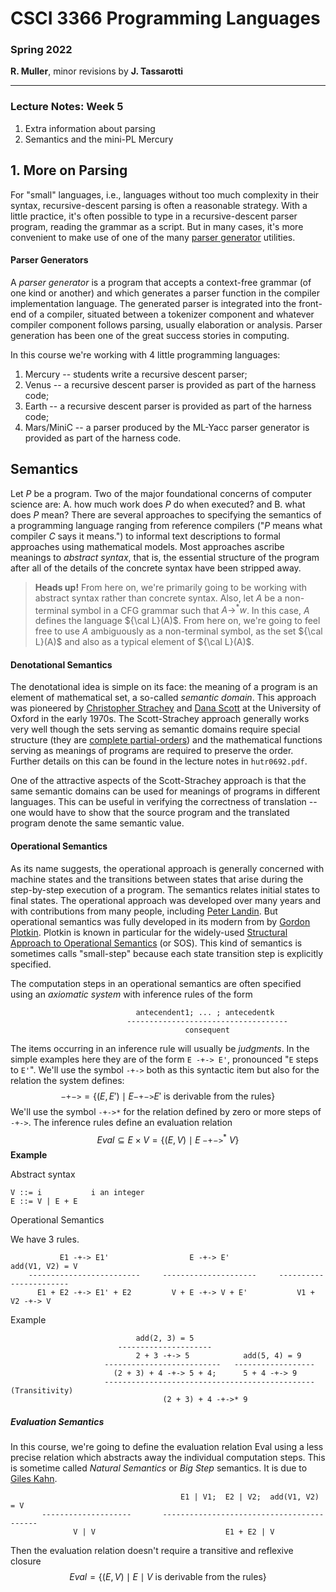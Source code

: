 # CSCI 3366 Programming Languages

### Spring 2022

**R. Muller**, minor revisions by **J. Tassarotti**

------

### Lecture Notes: Week 5

1. Extra information about parsing
2. Semantics and the mini-PL Mercury


## 1. More on Parsing

For "small" languages, i.e., languages without too much complexity in their syntax, recursive-descent parsing is often a reasonable strategy. With a little practice, it's often possible to type in a recursive-descent parser program, reading the grammar as a script. But in many cases, it's more convenient to make use of one of the many [parser generator](https://en.wikipedia.org/wiki/Comparison_of_parser_generators) utilities. 

#### Parser Generators

A *parser generator* is a program that accepts a context-free grammar (of one kind or another) and which generates a parser function in the compiler implementation language. The generated parser is integrated into the front-end of a compiler, situated between a tokenizer component and whatever compiler component follows parsing, usually elaboration or analysis. Parser generation has been one of the great success stories in computing.

In this course we're working with 4 little programming languages:

1. Mercury -- students write a recursive descent parser;
2. Venus -- a recursive descent parser is provided as part of the harness code;
3. Earth -- a recursive descent parser is provided as part of the harness code;
4. Mars/MiniC -- a parser produced by the ML-Yacc parser generator is provided as part of the harness code.

## Semantics

Let $P$ be a program. Two of the major foundational concerns of computer science are: A. how much work does $P$ do when executed? and B. what does $P$ mean? There are several approaches to specifying the semantics of a programming language ranging from reference compilers ("$P$ means what compiler $C$ says it means.") to informal text descriptions to formal approaches using mathematical models. Most approaches ascribe meanings to *abstract syntax*, that is, the essential structure of the program after all of the details of the concrete syntax have been stripped away.

> **Heads up!** From here on, we're primarily going to be working with abstract syntax rather than concrete syntax. Also, let $A$ be a non-terminal symbol in a CFG grammar such that $A\rightarrow^* w$.  In this case, $A$ defines the language ${\cal L}(A)$. From here on, we're going to feel free to use $A$ ambiguously as a non-terminal symbol, as the set ${\cal L}(A)$ and also as a typical element of ${\cal L}(A)$.

#### Denotational Semantics

The denotational idea is simple on its face: the meaning of a program is an element of mathematical set, a so-called *semantic domain*. This approach was pioneered by [Christopher Strachey](https://en.wikipedia.org/wiki/Christopher_Strachey) and [Dana Scott](https://en.wikipedia.org/wiki/Dana_Scott) at the University of Oxford in the early 1970s. The Scott-Strachey approach generally works very well though the sets serving as semantic domains require special structure (they are [complete partial-orders](https://en.wikipedia.org/wiki/Complete_partial_order)) and the mathematical functions serving as meanings of programs are required to preserve the order. Further details on this can be found in the lecture notes in `hutr0692.pdf`.

One of the attractive aspects of the Scott-Strachey approach is that the same semantic domains can be used for meanings of programs in different languages. This can be useful in verifying the correctness of translation -- one would have to show that the source program and the translated program denote the same semantic value.

#### Operational Semantics

As its name suggests, the operational approach is generally concerned with machine states and the transitions between states that arise during the step-by-step execution of a program. The semantics relates initial states to final states. The operational approach was developed over many years and with contributions from many people, including [Peter Landin](https://en.wikipedia.org/wiki/Peter_Landin). But operational semantics was fully developed in its modern from by [Gordon Plotkin](https://en.wikipedia.org/wiki/Gordon_Plotkin). Plotkin is known in particular for the widely-used [Structural Approach to Operational Semantics](http://homepages.inf.ed.ac.uk/gdp/publications/sos_jlap.pdf) (or SOS). This kind of semantics is sometimes calls "small-step" because each state transition step is explicitly specified.

The computation steps in an operational semantics are often specified using an *axiomatic system* with inference rules of the form

```
                            antecendent1; ... ; antecedentk
                          ------------------------------------
                                       consequent
```

The items occurring in an inference rule will usually be *judgments*. In the simple examples here they are of the form `E -+-> E'`, pronounced "`E` steps to `E'`". We'll use the symbol `-+->` both as this syntactic item but also for the relation the system defines:
$$
\mathtt{-\!+\!-\!>} = \{ (E, E')\mid E\mathtt{-\!+\!-\!>}E' \mathrm{\ is\ derivable\ from\ the\ rules}\}
$$
We'll use the symbol `-+->*` for the relation defined by zero or more steps of `-+->`. The inference rules define an evaluation relation 
$$
\mathit{Eval} \subseteq E \times V = \{ (E, V)\mid E\ \mathtt{-\!+\!-\!>}^*\ V\}
$$
**Example**

Abstract syntax

```
V ::= i           i an integer
E ::= V | E + E
```

Operational Semantics

We have 3 rules.

```
           E1 -+-> E1'                  E -+-> E'               add(V1, V2) = V
    -------------------------     ---------------------     -----------------------
      E1 + E2 -+-> E1' + E2         V + E -+-> V + E'           V1 + V2 -+-> V
```

Example

```
                            add(2, 3) = 5         
                        ---------------------   
                            2 + 3 -+-> 5            add(5, 4) = 9
                     --------------------------   ------------------
                       (2 + 3) + 4 -+-> 5 + 4;      5 + 4 -+-> 9
                     -----------------------------------------------(Transitivity)
                                  (2 + 3) + 4 -+->* 9
```

##### Evaluation Semantics

In this course, we're going to define the evaluation relation Eval using a less precise relation which abstracts away the individual computation steps. This is sometime called *Natural Semantics* or *Big Step* semantics. It is due to [Giles Kahn](https://en.wikipedia.org/wiki/Operational_semantics#Natural_semantics). 

```
                                      E1 | V1;  E2 | V2;  add(V1, V2) = V
       --------------------       ------------------------------------------
              V | V                             E1 + E2 | V
```

Then the evaluation relation doesn't require a transitive and reflexive closure
$$
Eval = \{ (E, V)\mid E \mid V \mathrm{\ is\ derivable\ from\ the\ rules}\}
$$
